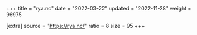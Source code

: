 +++
title = "rya.nc"
date = "2022-03-22"
updated = "2022-11-28"
weight = 96975

[extra]
source = "https://rya.nc/"
ratio = 8
size = 95
+++
